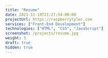 ```yaml
---
title: "Resume"
date: 2021-11-19T21:27:54-08:00
projectUrl: https://raspberrytyler.com
services: ["Front-End Development"]
technologies: ["HTML", "CSS", "JavaScript"]
screenshot: /projects/resume.jpg
weight: 3
draft: true
hidden: true
---
```

